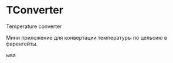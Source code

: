 # TConverter
Temperature converter 

Мини приложение для конвертации температуры по цельсию в фаренгейты.

ыва
